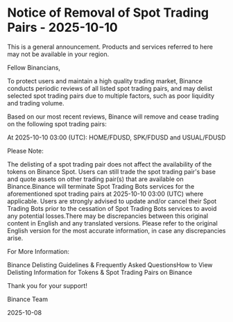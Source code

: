 # Notice of Removal of Spot Trading Pairs - 2025-10-10

This is a general announcement. Products and services referred to here may not be available in your region.

Fellow Binancians,

To protect users and maintain a high quality trading market, Binance conducts periodic reviews of all listed spot trading pairs, and may delist selected spot trading pairs due to multiple factors, such as poor liquidity and trading volume.

Based on our most recent reviews, Binance will remove and cease trading on the following spot trading pairs:

At 2025-10-10 03:00 (UTC): HOME/FDUSD, SPK/FDUSD and USUAL/FDUSD

Please Note:

The delisting of a spot trading pair does not affect the availability of the tokens on Binance Spot. Users can still trade the spot trading pair's base and quote assets on other trading pair(s) that are available on Binance.Binance will terminate Spot Trading Bots services for the aforementioned spot trading pairs at 2025-10-10 03:00 (UTC) where applicable. Users are strongly advised to update and/or cancel their Spot Trading Bots prior to the cessation of Spot Trading Bots services to avoid any potential losses.There may be discrepancies between this original content in English and any translated versions. Please refer to the original English version for the most accurate information, in case any discrepancies arise.

For More Information:

Binance Delisting Guidelines & Frequently Asked QuestionsHow to View Delisting Information for Tokens & Spot Trading Pairs on Binance

Thank you for your support!

Binance Team

2025-10-08